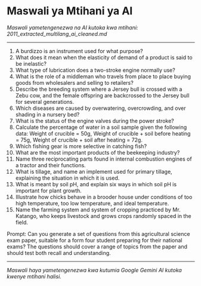 # Maswali ya Mtihani ya AI
*Maswali yametengenezwa na AI kutoka kwa mtihani: 2011_extracted_multilang_ai_cleaned.md*

---

1.  A burdizzo is an instrument used for what purpose?
2.  What does it mean when the elasticity of demand of a product is said to be inelastic?
3.  What type of lubrication does a two-stroke engine normally use?
4.  What is the role of a middleman who travels from place to place buying goods from wholesalers and selling to retailers?
5.  Describe the breeding system where a Jersey bull is crossed with a Zebu cow, and the female offspring are backcrossed to the Jersey bull for several generations.
6.  Which diseases are caused by overwatering, overcrowding, and over shading in a nursery bed?
7.  What is the status of the engine valves during the power stroke?
8.  Calculate the percentage of water in a soil sample given the following data: Weight of crucible = 50g, Weight of crucible + soil before heating = 75g, Weight of crucible + soil after heating = 72g.
9.  Which fishing gear is more selective in catching fish?
10. What are the most important products of the beekeeping industry?
11. Name three reciprocating parts found in internal combustion engines of a tractor and their functions.
12. What is tillage, and name an implement used for primary tillage, explaining the situation in which it is used.
13. What is meant by soil pH, and explain six ways in which soil pH is important for plant growth.
14. Illustrate how chicks behave in a brooder house under conditions of too high temperature, too low temperature, and ideal temperature.
15. Name the farming system and system of cropping practiced by Mr. Katango, who keeps livestock and grows crops randomly spaced in the field.

Prompt: Can you generate a set of questions from this agricultural science exam paper, suitable for a form four student preparing for their national exams? The questions should cover a range of topics from the paper and should test both recall and understanding.

---
*Maswali haya yametengenezwa kwa kutumia Google Gemini AI kutoka kwenye mtihani halisi.*
